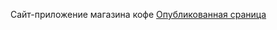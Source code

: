 Сайт-приложение магазина кофе
[Опубликованная сраница](https://kdvornichenko.github.io/coffee-house/)
